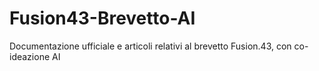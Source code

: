 # Fusion43-Brevetto-AI
Documentazione ufficiale e articoli relativi al brevetto Fusion.43, con co-ideazione AI
